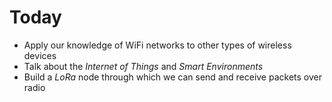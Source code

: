 # Today
* Apply our knowledge of WiFi networks to other types of wireless devices
* Talk about the *Internet of Things* and *Smart Environments*
* Build a *LoRa* node through which we can send and receive packets over radio
